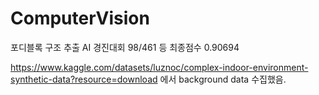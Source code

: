 # ComputerVision

포디블록 구조 추출 AI 경진대회 98/461 등 최종점수 0.90694

https://www.kaggle.com/datasets/luznoc/complex-indoor-environment-synthetic-data?resource=download
에서 background data 수집했음.


